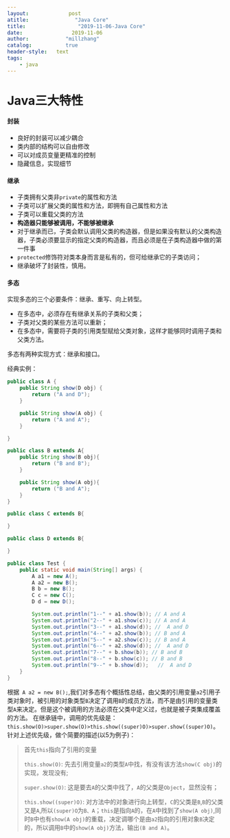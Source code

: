 ```yaml
---
layout:             post
atitle:               "Java Core"
title:                 "2019-11-06-Java Core"
date:                2019-11-06
author:            "millzhang"
catalog:           true
header-style:   text
tags:
    - java
---
```


# Java三大特性

####  封装

- 良好的封装可以减少耦合
- 类内部的结构可以自由修改
- 可以对成员变量更精准的控制
- 隐藏信息，实现细节

#### 继承

- 子类拥有父类非`private`的属性和方法
- 子类可以扩展父类的属性和方法，即拥有自己属性和方法
- 子类可以重载父类的方法
- **构造器只能够被调用，不能够被继承**
- 对于继承而已，子类会默认调用父类的构造器，但是如果没有默认的父类构造器，子类必须要显示的指定父类的构造器，而且必须是在子类构造器中做的第一件事
- `protected`修饰符对类本身而言是私有的，但可给继承它的子类访问；
- 继承破坏了封装性，慎用。

#### 多态

实现多态的三个必要条件：继承、重写、向上转型。

- 在多态中，必须存在有继承关系的子类和父类；
- 子类对父类的某些方法可以重新；
- 在多态中，需要将子类的引用类型赋给父类对象，这样才能够同时调用子类和父类方法。

多态有两种实现方式：继承和接口。

经典实例：

```java
public class A {
    public String show(D obj) {
        return ("A and D");
    }

    public String show(A obj) {
        return ("A and A");
    }

}

public class B extends A{
    public String show(B obj){
        return ("B and B");
    }

    public String show(A obj){
        return ("B and A");
    }
}

public class C extends B{

}

public class D extends B{

}

public class Test {
    public static void main(String[] args) {
        A a1 = new A();
        A a2 = new B();
        B b = new B();
        C c = new C();
        D d = new D();

        System.out.println("1--" + a1.show(b)); // A and A
        System.out.println("2--" + a1.show(c)); // A and A
        System.out.println("3--" + a1.show(d)); //  A and D
        System.out.println("4--" + a2.show(b)); // B and A
        System.out.println("5--" + a2.show(c)); // B and A
        System.out.println("6--" + a2.show(d)); //  A and D
        System.out.println("7--" + b.show(b)); // B and B
        System.out.println("8--" + b.show(c)); // B and B
        System.out.println("9--" + b.show(d));   //  A and D
    }
}
```

根据` A a2 = new B();`,我们对多态有个概括性总结，由父类的引用变量`a2`引用子类对象时，被引用的对象类型`B`决定了调用`B`的成员方法，而不是由引用的变量类型`A`来决定。但是这个被调用的方法必须在父类中定义过，也就是被子类集成覆盖的方法。
在继承链中，调用的优先级是：`this.show(O)>super.show(O)>this.show((super)O)>super.show((super)O)`。
针对上述优先级，做个简要的描述(以5为例子)：
> 首先`this`指向了引用的变量
> 
> `this.show(O)`: 先去引用变量`a2`的类型`A`中找，有没有该方法`show(C obj)`的实现，发现没有;
> 
> `super.show(O)`: 这是要去`A`的父类中找了，`A`的父类是`Object`，显然没有；
> 
> `this.show((super)O)`: 对方法中的对象进行向上转型，`C`的父类是`B`,`B`的父类又是`A`,所以`(super)O`为`B、A`；`this`是指向`A`的，在`A`中找到了`show(A obj)`,同时`B`中也有`show(A obj)`的重载，决定调哪个是由`a2`指向的引用对象`B`决定的，所以调用`B`中的`show(A obj)`方法，输出`(B and A)`。